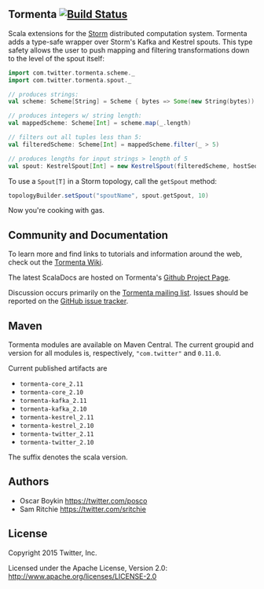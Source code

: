 ## Tormenta [![Build Status](https://secure.travis-ci.org/twitter/tormenta.png)](http://travis-ci.org/twitter/tormenta)

Scala extensions for the [Storm](https://github.com/nathanmarz/storm) distributed computation system. Tormenta adds a type-safe wrapper over Storm's Kafka and Kestrel spouts. This type safety allows the user to push mapping and filtering transformations down to the level of the spout itself:

```scala
import com.twitter.tormenta.scheme._
import com.twitter.tormenta.spout._

// produces strings:
val scheme: Scheme[String] = Scheme { bytes => Some(new String(bytes)) }

// produces integers w/ string length:
val mappedScheme: Scheme[Int] = scheme.map(_.length)

// filters out all tuples less than 5:
val filteredScheme: Scheme[Int] = mappedScheme.filter(_ > 5)

// produces lengths for input strings > length of 5
val spout: KestrelSpout[Int] = new KestrelSpout(filteredScheme, hostSeq, "spout")
```

To use a `Spout[T]` in a Storm topology, call the `getSpout` method:

```scala
topologyBuilder.setSpout("spoutName", spout.getSpout, 10)
```

Now you're cooking with gas.

## Community and Documentation

To learn more and find links to tutorials and information around the web, check out the [Tormenta Wiki](https://github.com/twitter/tormenta/wiki).

The latest ScalaDocs are hosted on Tormenta's [Github Project Page](http://twitter.github.io/tormenta).

Discussion occurs primarily on the [Tormenta mailing list](https://groups.google.com/forum/#!forum/tormenta-user). Issues should be reported on the [GitHub issue tracker](https://github.com/twitter/tormenta/issues).

## Maven

Tormenta modules are available on Maven Central. The current groupid and version for all modules is, respectively, `"com.twitter"` and  `0.11.0`.

Current published artifacts are

* `tormenta-core_2.11`
* `tormenta-core_2.10`
* `tormenta-kafka_2.11`
* `tormenta-kafka_2.10`
* `tormenta-kestrel_2.11`
* `tormenta-kestrel_2.10`
* `tormenta-twitter_2.11`
* `tormenta-twitter_2.10`

The suffix denotes the scala version.

## Authors

* Oscar Boykin <https://twitter.com/posco>
* Sam Ritchie <https://twitter.com/sritchie>

## License

Copyright 2015 Twitter, Inc.

Licensed under the Apache License, Version 2.0: http://www.apache.org/licenses/LICENSE-2.0

